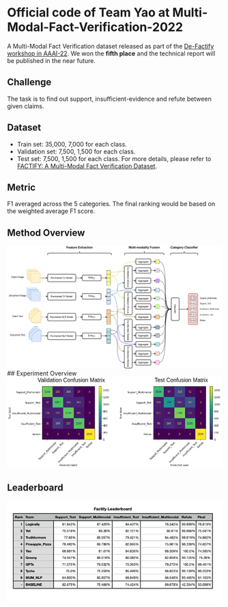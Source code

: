 # Official code of Team Yao at Multi-Modal-Fact-Verification-2022
A Multi-Modal Fact Verification dataset released as part of the [De-Factify workshop in AAAI-22](https://aiisc.ai/defactify/).
We won the **fifth place** and the technical report will be published in the near future.

## Challenge
The task is to find out support, insufficient-evidence and refute between given claims.

## Dataset
- Train set: 35,000, 7,000 for each class.
- Validation set: 7,500, 1,500 for each class.
- Test set: 7,500, 1,500 for each class.
For more details, please refer to [FACTIFY: A Multi-Modal Fact Verification Dataset](https://www.researchgate.net/publication/356342935_FACTIFY_A_Multi-Modal_Fact_Verification_Dataset).

## Metric
F1 averaged across the 5 categories. The final ranking would be based on the weighted average F1 score.

## Method Overview
<div align="left">
<img src="model.png"/>
</div>
## Experiment Overview
<div align="left">
<img src="confusion_matrix.png"/>
</div>

## Leaderboard
<div align="left">
<img src="Leaderboard.png"/>
</div>